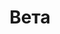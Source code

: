 --- 
title: "Вета" 
site: "" 
town: "Симферополь" 
tel: ["+38 0652 291804, +38 0652 251103"] 
address: "Россия, Республика Крым, г. Симферополь, ул. Крылова 13, оф. 16" 
mail: "" 
--- 